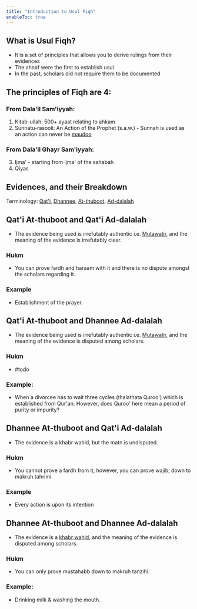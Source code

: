 ```yaml
---
title: "Introduction to Usul Fiqh"
enableToc: true
---
```

## What is Usul Fiqh?
- It is a set of principles that allows you to derive rulings from their evidences
- The ahnaf were the first to establish usul
- In the past, scholars did not require them to be documented

## The principles of Fiqh are 4:

### From Dala'il Sam'iyyah:

1. Kitab-ullah: 500+ ayaat relating to ahkam
2. Sunnatu-rasooli: An Action of the Prophet (s.a.w.) - Sunnah is used as an action can never be [maudoo](Hadith/maudoo.md)

### From Dala'il Ghayr Sam'iyyah:
3. Ijma' - starting from ijma' of the sahabah
4. Qiyas

## Evidences, and their Breakdown

Terminology: [Qat'i](Usul%20Fiqh/Glossary/Qat'i.md), [Dhannee](Usul%20Fiqh/Glossary/Dhannee.md), [At-thuboot](Usul%20Fiqh/Glossary/At-thuboot.md), [Ad-dalalah](Usul%20Fiqh/Glossary/Ad-dalalah.md)

## Qat'i At-thuboot and Qat'i Ad-dalalah
- The evidence being used is irrefutably authentic i.e. [Mutawatir](Usul%20Fiqh/Glossary/Mutawatir.md), and the meaning of the evidence is irrefutably clear.

### Hukm
- You can prove fardh and haraam with it and there is no dispute amongst the scholars regarding it.

### Example
- Establishment of the prayer.

## Qat'i At-thuboot and Dhannee Ad-dalalah
- The evidence being used is irrefutably authentic i.e. [Mutawatir](Usul%20Fiqh/Glossary/Mutawatir.md), and the meaning of the evidence is disputed among scholars.

### Hukm
- #todo 

### Example:
- When a divorcee has to wait three cycles (thalathata Quroo') which is established from Qur'an. However, does Quroo' here mean a period of purity or impurity?

## Dhannee At-thuboot and Qat'i Ad-dalalah
- The evidence is a khabr wahid, but the matn is undisputed.

### Hukm
- You cannot prove a fardh from it, however, you can prove wajib, down to makruh tahrimi.

### Example 
- Every action is upon its intention

## Dhannee At-thuboot and Dhannee Ad-dalalah
- The evidence is a [khabr wahid](Hadith/khabr%20wahid.md), and the meaning of the evidence is disputed among scholars.

### Hukm
- You can only prove mustahabb down to makruh tanzihi.

### Example:
- Drinking milk & washing the mouth.